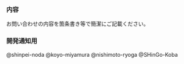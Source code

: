 ### 内容

お問い合わせの内容を箇条書き等で簡潔にご記載ください。

### 開発通知用

@shinpei-noda @koyo-miyamura @nishimoto-ryoga @SHinGo-Koba

